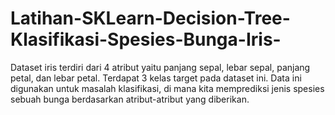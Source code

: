 # Latihan-SKLearn-Decision-Tree-Klasifikasi-Spesies-Bunga-Iris-
Dataset iris terdiri dari 4 atribut yaitu panjang sepal, lebar sepal, panjang petal, dan lebar petal. Terdapat 3 kelas target pada dataset ini. Data ini digunakan untuk masalah klasifikasi, di mana kita memprediksi jenis spesies sebuah bunga berdasarkan atribut-atribut yang diberikan.
